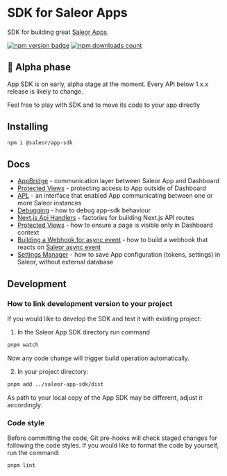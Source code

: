 # SDK for Saleor Apps

SDK for building great [Saleor Apps](https://github.com/saleor/saleor-app-template).

<div>

[![npm version badge](https://img.shields.io/npm/v/@saleor/app-sdk)](https://www.npmjs.com/package/@saleor/app-sdk)
[![npm downloads count](https://img.shields.io/npm/dt/@saleor/app-sdk)](https://www.npmjs.com/package/@saleor/app-sdk)

</div>

## 🚨 Alpha phase

App SDK is on early, alpha stage at the moment. Every API below 1.x.x release is likely to change.

Feel free to play with SDK and to move its code to your app directly

## Installing

```bash
npm i @saleor/app-sdk
```

## Docs

- [AppBridge](./docs/app-bridge.md) - communication layer between Saleor App and Dashboard
- [Protected Views](./docs/protected-views.md) - protecting access to App outside of Dashboard
- [APL](./docs/apl.md) - an interface that enabled App communicating between one or more Saleor instances
- [Debugging](./docs/debugging.md) - how to debug app-sdk behaviour
- [Next.js Api Handlers](./docs/api-handlers.md) - factories for building Next.js API routes
- [Protected Views](./docs/protected-views.md) - how to ensure a page is visible only in Dashboard context
- [Building a Webhook for async event](./docs/saleor-async-webhook.md) - how to build a webhook that reacts on [Saleor async event](https://docs.saleor.io/docs/3.x/developer/extending/apps/asynchronous-webhooks)
- [Settings Manager](./docs/settings-manager.md) - how to save App configuration (tokens, settings) in Saleor, without external database

## Development

### How to link development version to your project

If you would like to develop the SDK and test it with existing project:

1. In the Saleor App SDK directory run command

```bash
pnpm watch
```

Now any code change will trigger build operation automatically.

2. In your project directory:

```bash
pnpm add ../saleor-app-sdk/dist
```

As path to your local copy of the App SDK may be different, adjust it accordingly.

### Code style

Before committing the code, Git pre-hooks will check staged changes for
following the code styles. If you would like to format the code by yourself, run
the command:

```bash
pnpm lint
```
